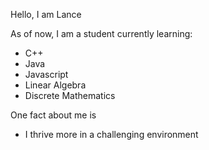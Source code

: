 Hello, I am Lance

As of now, I am a student currently learning:
- C++
- Java
- Javascript
- Linear Algebra
- Discrete Mathematics

One fact about me is 
- I thrive more in a challenging environment
<!--
**lancebrav/lancebrav** is a ✨ _special_ ✨ repository because its `README.md` (this file) appears on your GitHub profile.

Here are some ideas to get you started:

- 🔭 I’m currently working on ...
- 🌱 I’m currently learning ...
- 👯 I’m looking to collaborate on ...
- 🤔 I’m looking for help with ...
- 💬 Ask me about ...
- 📫 How to reach me: ...
- 😄 Pronouns: ...
- ⚡ Fun fact: ...
-->
